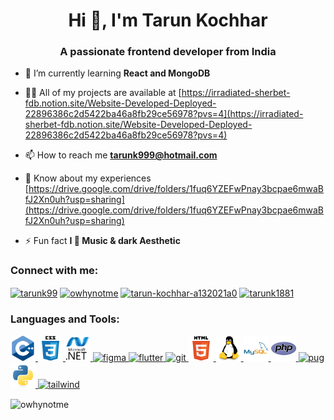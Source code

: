 <h1 align="center">Hi 👋, I'm Tarun Kochhar</h1>
<h3 align="center">A passionate frontend developer from India</h3>

<!--
<p align="left"> <img src="https://komarev.com/ghpvc/?username=owhynotme&label=Profile%20views&color=0e75b6&style=flat" alt="owhynotme" /> </p>

<p align="left"> <a href="https://github.com/ryo-ma/github-profile-trophy"><img src="https://github-profile-trophy.vercel.app/?username=owhynotme" alt="owhynotme" /></a> </p>

-->

- 🌱 I’m currently learning **React and MongoDB**

- 👨‍💻 All of my projects are available at [https://irradiated-sherbet-fdb.notion.site/Website-Developed-Deployed-22896386c2d5422ba46a8fb29ce56978?pvs=4](https://irradiated-sherbet-fdb.notion.site/Website-Developed-Deployed-22896386c2d5422ba46a8fb29ce56978?pvs=4)

- 📫 How to reach me **tarunk999@hotmail.com**

- 📄 Know about my experiences [https://drive.google.com/drive/folders/1fuq6YZEFwPnay3bcpae6mwaBfJ2Xn0uh?usp=sharing](https://drive.google.com/drive/folders/1fuq6YZEFwPnay3bcpae6mwaBfJ2Xn0uh?usp=sharing)

- ⚡ Fun fact **I 🖤 Music & dark Aesthetic**

<h3 align="left">Connect with me:</h3>
<p align="left">
<a href="https://codepen.io/tarunk99" target="blank"><img align="center" src="https://raw.githubusercontent.com/rahuldkjain/github-profile-readme-generator/master/src/images/icons/Social/codepen.svg" alt="tarunk99" height="30" width="40" /></a>
<a href="https://dev.to/owhynotme" target="blank"><img align="center" src="https://raw.githubusercontent.com/rahuldkjain/github-profile-readme-generator/master/src/images/icons/Social/devto.svg" alt="owhynotme" height="30" width="40" /></a>
<a href="https://linkedin.com/in/tarun-kochhar-a132021a0" target="blank"><img align="center" src="https://raw.githubusercontent.com/rahuldkjain/github-profile-readme-generator/master/src/images/icons/Social/linked-in-alt.svg" alt="tarun-kochhar-a132021a0" height="30" width="40" /></a>
<a href="https://www.hackerrank.com/tarunk1881" target="blank"><img align="center" src="https://raw.githubusercontent.com/rahuldkjain/github-profile-readme-generator/master/src/images/icons/Social/hackerrank.svg" alt="tarunk1881" height="30" width="40" /></a>
</p>

<h3 align="left">Languages and Tools:</h3>
<p align="left"> <a href="https://www.w3schools.com/cpp/" target="_blank" rel="noreferrer"> <img src="https://raw.githubusercontent.com/devicons/devicon/master/icons/cplusplus/cplusplus-original.svg" alt="cplusplus" width="40" height="40"/> </a> <a href="https://www.w3schools.com/css/" target="_blank" rel="noreferrer"> <img src="https://raw.githubusercontent.com/devicons/devicon/master/icons/css3/css3-original-wordmark.svg" alt="css3" width="40" height="40"/> </a> <a href="https://dotnet.microsoft.com/" target="_blank" rel="noreferrer"> <img src="https://raw.githubusercontent.com/devicons/devicon/master/icons/dot-net/dot-net-original-wordmark.svg" alt="dotnet" width="40" height="40"/> </a> <a href="https://www.figma.com/" target="_blank" rel="noreferrer"> <img src="https://www.vectorlogo.zone/logos/figma/figma-icon.svg" alt="figma" width="40" height="40"/> </a> <a href="https://flutter.dev" target="_blank" rel="noreferrer"> <img src="https://www.vectorlogo.zone/logos/flutterio/flutterio-icon.svg" alt="flutter" width="40" height="40"/> </a> <a href="https://git-scm.com/" target="_blank" rel="noreferrer"> <img src="https://www.vectorlogo.zone/logos/git-scm/git-scm-icon.svg" alt="git" width="40" height="40"/> </a> <a href="https://www.w3.org/html/" target="_blank" rel="noreferrer"> <img src="https://raw.githubusercontent.com/devicons/devicon/master/icons/html5/html5-original-wordmark.svg" alt="html5" width="40" height="40"/> </a> <a href="https://www.linux.org/" target="_blank" rel="noreferrer"> <img src="https://raw.githubusercontent.com/devicons/devicon/master/icons/linux/linux-original.svg" alt="linux" width="40" height="40"/> </a> <a href="https://www.mysql.com/" target="_blank" rel="noreferrer"> <img src="https://raw.githubusercontent.com/devicons/devicon/master/icons/mysql/mysql-original-wordmark.svg" alt="mysql" width="40" height="40"/> </a> <a href="https://www.php.net" target="_blank" rel="noreferrer"> <img src="https://raw.githubusercontent.com/devicons/devicon/master/icons/php/php-original.svg" alt="php" width="40" height="40"/> </a> <a href="https://pugjs.org" target="_blank" rel="noreferrer"> <img src="https://cdn.worldvectorlogo.com/logos/pug.svg" alt="pug" width="40" height="40"/> </a> <a href="https://www.python.org" target="_blank" rel="noreferrer"> <img src="https://raw.githubusercontent.com/devicons/devicon/master/icons/python/python-original.svg" alt="python" width="40" height="40"/> </a> <a href="https://tailwindcss.com/" target="_blank" rel="noreferrer"> <img src="https://www.vectorlogo.zone/logos/tailwindcss/tailwindcss-icon.svg" alt="tailwind" width="40" height="40"/> </a> </p>

<p><img align="center" src="https://github-readme-stats.vercel.app/api/top-langs?username=owhynotme&show_icons=true&locale=en&layout=compact" alt="owhynotme" /></p>

